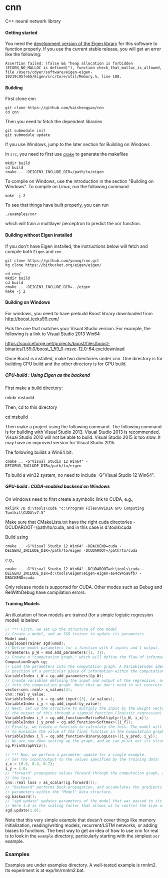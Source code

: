 # cnn
C++ neural network library

#### Getting started

You need the [development version of the Eigen library](https://bitbucket.org/eigen/eigen) for this software to function properly. If you use the current stable release, you will get an error like the following:

    Assertion failed: (false && "heap allocation is forbidden (EIGEN_NO_MALLOC is defined)"), function check_that_malloc_is_allowed, file /Users/cdyer/software/eigen-eigen-10219c95fe65/Eigen/src/Core/util/Memory.h, line 188.

#### Building

First clone cnn 
   
    git clone https://github.com/kaishengyao/cnn
    cd cnn


Then you need to fetch the dependent libraries
    
    git submodule init
    git submodule update

If you use Windows, jump to the later section for Building on Windows

In `src`, you need to first use [`cmake`](http://www.cmake.org/) to generate the makefiles

    mkdir build
    cd build
    cmake .. -DEIGEN3_INCLUDE_DIR=/path/to/eigen

To compile on Windows, use the introduction in the section "Building on Windows". To compile on Linux, run the following command

    make -j 2

To see that things have built properly, you can run

    ./examples/xor

which will train a multilayer perceptron to predict the xor function.

#### Building without Eigen installed

If you don't have Eigen installed, the instructions below will fetch and compile
both `Eigen` and `cnn`.
        
    git clone https://github.com/yoavg/cnn.git
    hg clone https://bitbucket.org/eigen/eigen/

    cd cnn/
    mkdir build
    cd build
    cmake .. -DEIGEN3_INCLUDE_DIR=../eigen
    make -j 2

#### Building on Windows

For windows, you need to have prebuild Boost library downloaded from 
http://boost.teeks99.com/

Pick the one that matches your Visual Studio version. For example, the following is a link to Visual Studio 2013 Win64

https://sourceforge.net/projects/boost/files/boost-binaries/1.59.0/boost_1_59_0-msvc-12.0-64.exe/download

Once Boost is installed, make two directories under cnn. One directory is for building CPU build and the other directory is for GPU build.
 
##### CPU-build : Using Eigen as the backend
   
First make a build directory:

mkdir msbuild 

Then, cd to this directory

cd msbuild

Then make a project using the following command. The following command is for building with Visual Studio 2013. Visual Studio 2013 is recommended. Visual Studio 2012 will not be able to build. Visual Studio 2015 is too slow. It may have an improved version for Visual Studio 2015. 

The following builds a Win64 bit. 

    cmake .. -G"Visual Studio 12 Win64" -DEIGEN3_INCLUDE_DIR=/path/to/eigen

To build a win32 system, no need to include -G"Visual Studio 12 Win64". 

##### GPU-build : CUDA-enabled backend on Windows

On windows need to first create a symbolic link to CUDA, e.g., 

    mklink /D d:\tools\cuda "c:\Program Files\NVIDIA GPU Computing Toolkit\CUDA\v7.5"
    
Make sure that CMakeLists.txt have the right cuda directories -DCUDAROOT=/path/to/cuda, and in this case is d:\tools\cuda

Build using

    cmake .. -G"Visual Studio 12 Win64" -DBACKEND=cuda -DEIGEN3_INCLUDE_DIR=/path/to/eigen -DCUDAROOT=/path/to/cuda

e.g., 

    cmake .. -G"Visual Studio 12 Win64" -DCUDAROOT=d:\tools\cuda -DEIGEN3_INCLUDE_DIR=d:\tools\eigen\eigen-eigen-a64c945a8fb7 -DBACKEND=cuda

Only release mode is supported for CUDA. Other modes such as Debug and RelWithDebug have compilation errors. 

#### Training Models

An illustation of how models are trained (for a simple logistic regression model) is below:

```c++
// *** First, we set up the structure of the model
// Create a model, and an SGD trainer to update its parameters.
Model mod;
SimpleSGDTrainer sgd(&mod);
// Define model parameters for a function with 3 inputs and 1 output.
Parameters& p_W = mod.add_parameters({1, 3});
// Create a "computation graph," which will define the flow of information.
CompuationGraph cg;
// Load the parameters into the computation graph. A VariableIndex identifies the
// position of a particular piece of information within the computation graph.
VariableIndex i_W = cg.add_parameters(&p_W);
// Create variables defining the input and output of the regression, and load them
// into the computation graph. Note that we don't need to set concrete values yet.
vector<cnn::real> x_values(3);
cnn::real y_value;
VariableIndex i_x = cg.add_input({3}, &x_values);
VariableIndex i_y = cg.add_input(&y_value);
// Next, set up the structure to multiply the input by the weight vector,  then run
// the output of this through a sigmoid function (logistic regression).
VariableIndex i_f = cg.add_function<MatrixMultiply>({i_W, i_x});
VariableIndex i_y_pred = cg.add_function<Softmax>({i_f});
// Finally, we create a function to calculate the loss. The model will be optimized
// to minimize the value of the final function in the computation graph.
VariableIndex i_l = cg.add_function<BinaryLogLoss>({i_y_pred, i_y});
// We are now done setting up the graph, and we can print out its structure:
cg.PrintGraphViz();

// *** Now, we perform a parameter update for a single example.
// Set the input/output to the values specified by the training data:
i_x = {0.5, 0.3, 0.7};
i_y = 1.0;
// "forward" propagates values forward through the computation graph, and returns
// the loss.
cnn::real loss = as_scalar(cg.forward());
// "backward" performs back-propagation, and accumulates the gradients of the
// parameters within the "Model" data structure.
cg.backward();
// "sgd.update" updates parameters of the model that was passed to its constructor.
// Here 1.0 is the scaling factor that allows us to control the size of the update.
sgd.update(1.0);
```

Note that this very simple example that doesn't cover things like memory initialization, reading/writing models, recurrent/LSTM networks, or adding biases to functions. The best way to get an idea of how to use cnn for real is to look in the `example` directory, particularly starting with the simplest `xor` example.

### Examples

Examples are under examples directory. A well-tested example is rnnlm2. Its experiment is at exp/lm/rnnlm2.bat.



